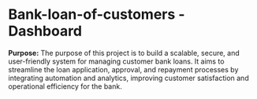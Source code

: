 # Bank-loan-of-customers - Dashboard
**Purpose:**
The purpose of this project is to build a scalable, secure, and user-friendly system for managing customer bank loans. It aims to streamline the loan application, approval, and repayment processes by integrating automation and analytics, improving customer satisfaction and operational efficiency for the bank.

